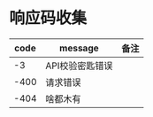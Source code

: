 # 响应码收集

| code | message   | 备注  |
|------|-----------|-----|
| -3   | API校验密匙错误 |     |
| -400 | 请求错误      |     |
| -404 | 啥都木有      |     |